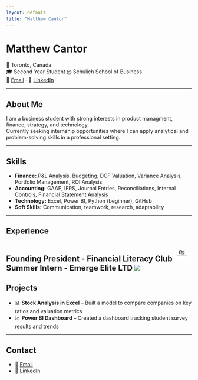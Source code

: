 ```yaml
---
layout: default
title: "Matthew Cantor"
---
```


# Matthew Cantor
📍 Toronto, Canada  
🎓 Second Year Student @ Schulich School of Business  
📧 [Email](mailto:matthewcantor06@gmail.com) · 💼 [LinkedIn](https://www.linkedin.com/in/matthew-cantor-12a786334)

---

## About Me
I am a business student with strong interests in product managment, finance, strategy, and technology.  
Currently seeking internship opportunities where I can apply analytical and problem-solving skills in a professional setting.  

---

## Skills
- **Finance:** P&L Analysis, Budgeting, DCF Valuation, Variance Analysis, Portfolio Management, ROI Analysis
- **Accounting:** GAAP, IFRS, Journal Entries, Reconciliations, Internal Controls, Financial Statement Analysis  
- **Technology:** Excel, Power BI, Python (beginner), GitHub  
- **Soft Skills:** Communication, teamwork, research, adaptability  

---

## Experience

Founding President - Financial Literacy Club   <img src="/white logo(1).JPG" width="40"> 
Summer Intern - Emerge Elite LTD  <img src="/Emerge.JPG" width="40"> 
---

## Projects
- 📊 **Stock Analysis in Excel** – Built a model to compare companies on key ratios and valuation metrics  
- 📈 **Power BI Dashboard** – Created a dashboard tracking student survey results and trends  

---

## Contact
- 📧 [Email](mailto:matthewcantor06@gmail.com)  
- 💼 [LinkedIn](https://www.linkedin.com/in/matthew-cantor-12a786334)
